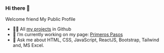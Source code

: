 ### Hi there 👋

Welcome friend My Public Profile 

- 👨‍💻 All [my projects](https://github.com/JuanCPoos/JuanCPoos) in Github
- 🔭 I’m currently working on my page: [Primeros Pasos](https://github.com/JuanCPoos/primeros-pasos)
- 💬 Ask me about HTML, CSS, JavaScript, ReactJS, Bootstrap, Tailwind and, MS Excel. 

<!--
**JuanCPoos/JuanCPoos** is a ✨ _special_ ✨ repository because its `README.md` (this file) appears on your GitHub profile.

Here are some ideas to get you started:

- 🌱 I’m currently learning ... 
- 👯 I’m looking to collaborate on ...
- 🤔 I’m looking for help with ...
- 💬 Ask me about ...
- 📫 How to reach me: ...
- 😄 Pronouns: ...
- ⚡ Fun fact: ...
-->
